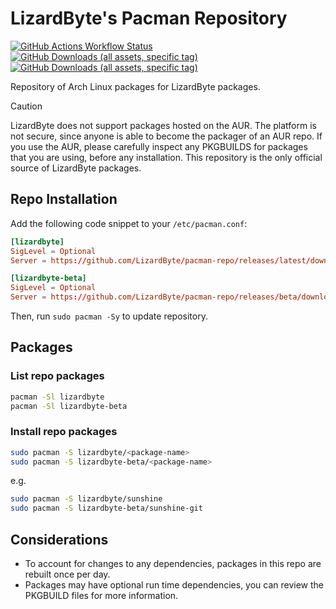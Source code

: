 # LizardByte's Pacman Repository

[![GitHub Actions Workflow Status](https://img.shields.io/github/actions/workflow/status/LizardByte/pacman-repo/build-repo.yml?branch=master&event=schedule&style=for-the-badge&logo=github)](https://github.com/LizardByte/pacman-repo/actions/workflows/build-repo.yml?query=event%3Aschedule+branch%3Amaster)
[![GitHub Downloads (all assets, specific tag)](https://img.shields.io/github/downloads/LizardByte/pacman-repo/beta/total?style=for-the-badge&logo=archlinux&label=daily%20downloads%40beta)](https://github.com/LizardByte/pacman-repo/releases/tag/beta)
[![GitHub Downloads (all assets, specific tag)](https://img.shields.io/github/downloads/LizardByte/pacman-repo/latest/total?style=for-the-badge&logo=archlinux&label=daily%20downloads%40latest)](https://github.com/LizardByte/pacman-repo/releases/latest)

Repository of Arch Linux packages for LizardByte packages.

> [!CAUTION]
> LizardByte does not support packages hosted on the AUR. The platform is not secure, since anyone is able to
> become the packager of an AUR repo. If you use the AUR, please carefully inspect any PKGBUILDS for packages that you
> are using, before any installation. This repository is the only official source of LizardByte packages.

## Repo Installation

Add the following code snippet to your `/etc/pacman.conf`:

```conf
[lizardbyte]
SigLevel = Optional
Server = https://github.com/LizardByte/pacman-repo/releases/latest/download
```

```conf
[lizardbyte-beta]
SigLevel = Optional
Server = https://github.com/LizardByte/pacman-repo/releases/beta/download
```

Then, run `sudo pacman -Sy` to update repository.

## Packages

### List repo packages

```bash
pacman -Sl lizardbyte
pacman -Sl lizardbyte-beta
```

### Install repo packages

```bash
sudo pacman -S lizardbyte/<package-name>
sudo pacman -S lizardbyte-beta/<package-name>
```

e.g.
```bash
sudo pacman -S lizardbyte/sunshine
sudo pacman -S lizardbyte-beta/sunshine-git
```

## Considerations

- To account for changes to any dependencies, packages in this repo are rebuilt once per day.
- Packages may have optional run time dependencies, you can review the PKGBUILD files for more information.
